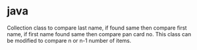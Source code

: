 # java
Collection class to compare last name, if found same then compare first  name, if first name found same then compare pan card no. This class can be modified to compare n or n-1  number of items.
